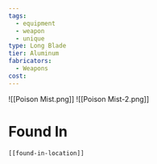 ```yaml
---
tags:
  - equipment
  - weapon
  - unique
type: Long Blade
tier: Aluminum
fabricators:
  - Weapons
cost:
---
```

![[Poison Mist.png]]
![[Poison Mist-2.png]]
# Found In
```meta-bind-embed
[[found-in-location]]
```